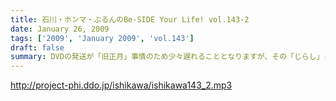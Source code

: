 ```yaml
---
title: 石川・ホンマ・ぶるんのBe-SIDE Your Life! vol.143-2
date: January 26, 2009
tags: ['2009', 'January 2009', 'vol.143']
draft: false
summary: DVDの発送が「旧正月」事情のため少々遅れることとなりますが、その「じらし」こそが楽しみになることうけあい！お待たせいたします！NAMAE
---
```


http://project-phi.ddo.jp/ishikawa/ishikawa143_2.mp3